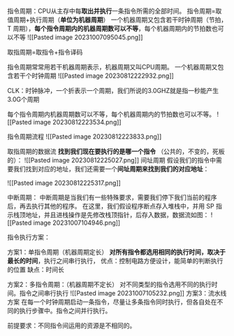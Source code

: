 指令周期：CPU从主存中每**取出并执行**一条指令所需的全部时间。
指令周期=取值周期+执行周期（**单位为机器周期**）
一个机器周期又包含若干时钟周期（节拍，T 周期），**每个指令周期内的机器周期数可以不等**，每个机器周期内的节拍数也可以不等 ![[Pasted image 20231007095045.png]]

取指周期=取指令+指令译码

指令周期常常用若干机器周期表示，机器周期又叫CPU周期。
一个机器周期又包含若干个时钟周期
![[Pasted image 20230812222932.png]]

CLK：时钟脉冲，一个折表示一个周期，我们所说的3.0GHZ就是指一秒能产生3.0G个周期

每个指令周期内机器周期数可以不等，每个机器周期内的节拍数也可以不等。
![[Pasted image 20230812223534.png]]

指令周期流程
![[Pasted image 20230812223833.png]]


取指周期的数据流
**找到我们现在要执行的是哪一个指令**
（公共的，不变的，死板的）：
![[Pasted image 20230812225027.png]]
间址周期
假设我们的指令中需要我们找到对应的地址，我们还需要一个**间址周期来找到我们的对应地址**：

![[Pasted image 20230812225317.png]]

中断周期：
中断周期是当我们有一些特殊要求，需要我们停下我们当前的程序后，再去执行其他的程序。
在这里，我们假设程序断点存入堆栈中，并用 SP 指示栈顶地址，并且进栈操作是先修改栈顶指针，后存入数据，数据流如图：
![[Pasted image 20231007104946.png]]


指令执行方案：

方案1：单指令周期（机器周期定长）
**对所有指令都选用相同的执行时间，取决于最长的时间**，执行之间串行执行，
优点：控制电路方便设计，能简单的判断执行的位置
缺点：时间长

方案2：多指令周期：（机器周期不定长）
对不同类型的指令选用不同的执行时间。指令之间串行执行
![[Pasted image 20231007105232.png]]
方案3：流水线方案
在每一个时钟周期启动一条指令，尽量让多条指令同时执行，但各自处在不同的执行步骤中。指令之间并行执行。

前提要求：不同指令间运用的资源是不相同的。